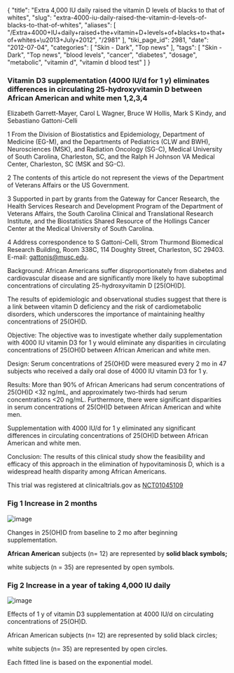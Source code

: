 {
    "title": "Extra 4,000 IU daily raised the vitamin D levels of blacks to that of whites",
    "slug": "extra-4000-iu-daily-raised-the-vitamin-d-levels-of-blacks-to-that-of-whites",
    "aliases": [
        "/Extra+4000+IU+daily+raised+the+vitamin+D+levels+of+blacks+to+that+of+whites+\u2013+July+2012",
        "/2981"
    ],
    "tiki_page_id": 2981,
    "date": "2012-07-04",
    "categories": [
        "Skin - Dark",
        "Top news"
    ],
    "tags": [
        "Skin - Dark",
        "Top news",
        "blood levels",
        "cancer",
        "diabetes",
        "dosage",
        "metabolic",
        "vitamin d",
        "vitamin d blood test"
    ]
}


### Vitamin D3 supplementation (4000 IU/d for 1 y) eliminates differences in circulating 25-hydroxyvitamin D between African American and white men 1,2,3,4

Elizabeth Garrett-Mayer, Carol L Wagner, Bruce W Hollis, Mark S Kindy, and Sebastiano Gattoni-Celli

1 From the Division of Biostatistics and Epidemiology, Department of Medicine (EG-M), and the Departments of Pediatrics (CLW and BWH), Neurosciences (MSK), and Radiation Oncology (SG-C), Medical University of South Carolina, Charleston, SC, and the Ralph H Johnson VA Medical Center, Charleston, SC (MSK and SG-C).

2 The contents of this article do not represent the views of the Department of Veterans Affairs or the US Government.

3 Supported in part by grants from the Gateway for Cancer Research, the Health Services Research and Development Program of the Department of Veterans Affairs, the South Carolina Clinical and Translational Research Institute, and the Biostatistics Shared Resource of the Hollings Cancer Center at the Medical University of South Carolina.

4 Address correspondence to S Gattoni-Celli, Strom Thurmond Biomedical Research Building, Room 338C, 114 Doughty Street, Charleston, SC 29403. E-mail: gattonis@musc.edu.

Background: African Americans suffer disproportionately from diabetes and cardiovascular disease and are significantly more likely to have suboptimal concentrations of circulating 25-hydroxyvitamin D <span>[25(OH)D]</span>. 

The results of epidemiologic and observational studies suggest that there is a link between vitamin D deficiency and the risk of cardiometabolic disorders, which underscores the importance of maintaining healthy concentrations of 25(OH)D.

Objective: The objective was to investigate whether daily supplementation with 4000 IU vitamin D3 for 1 y would eliminate any disparities in circulating concentrations of 25(OH)D between African American and white men.

Design: Serum concentrations of 25(OH)D were measured every 2 mo in 47 subjects who received a daily oral dose of 4000 IU vitamin D3 for 1 y.

Results: More than 90% of African Americans had serum concentrations of 25(OH)D <32 ng/mL, and approximately two-thirds had serum concentrations <20 ng/mL. Furthermore, there were significant disparities in serum concentrations of 25(OH)D between African American and white men. 

Supplementation with 4000 IU/d for 1 y eliminated any significant differences in circulating concentrations of 25(OH)D between African American and white men.

Conclusion: The results of this clinical study show the feasibility and efficacy of this approach in the elimination of hypovitaminosis D, which is a widespread health disparity among African Americans. 

This trial was registered at clinicaltrials.gov as [NCT01045109](http://clinicaltrials.gov/ct2/show/NCT01045109)

### Fig 1 Increase in 2 months

<img src="https://d1bk1kqxc0sym.cloudfront.net/attachments/jpeg/change-from-baseline-b-and-w.jpg" alt="image">

Changes in 25(OH)D from baseline to 2 mo after beginning supplementation. 

 **African American**  subjects (n= 12) are represented by  **solid black symbols;** 

white subjects (n = 35) are represented by open symbols.

### Fig 2 Increase in a year of taking 4,000 IU daily

<img src="https://d1bk1kqxc0sym.cloudfront.net/attachments/jpeg/pc-and-4000-iu-1-year.jpg" alt="image">

Effects of 1 y of vitamin D3 supplementation at 4000 IU/d on circulating concentrations of 25(OH)D. 

African American subjects (n= 12) are represented by solid black circles; 

white subjects (n= 35) are represented by open circles.  

Each fitted line is based on the exponential model.